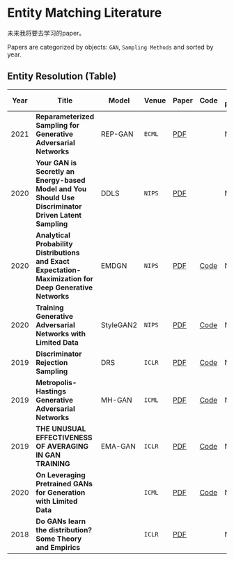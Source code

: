 # Entity Matching Literature

未来我将要去学习的paper。

Papers are categorized by objects: ```GAN```, ```Sampling Methods``` and sorted by year.


## Entity Resolution (Table)

|Year   | Title  | Model  | Venue | Paper | Code |Have Read?|
|-------|--------|--------|--------|--------|--------|--------|
|2021|**Reparameterized Sampling for Generative Adversarial Networks**| REP-GAN|```ECML```|[PDF](https://2021.ecmlpkdd.org/wp-content/uploads/2021/07/sub_600.pdf)||N|
|2020|**Your GAN is Secretly an Energy-based Model and You Should Use Discriminator Driven Latent Sampling**|DDLS|```NIPS```|[PDF](https://proceedings.neurips.cc//paper/2020/file/90525e70b7842930586545c6f1c9310c-Paper.pdf)||N|
|2020|**Analytical Probability Distributions and Exact Expectation-Maximization for Deep Generative Networks**|EMDGN|```NIPS```|[PDF](https://papers.nips.cc/paper/2020/file/aaf2979785deb27864047e0ea40ef1b7-Paper.pdf)|[Code](https://github.com/RandallBalestriero/EMDGN)|N|
|2020|**Training Generative Adversarial Networks with Limited Data**|StyleGAN2|```NIPS```|[PDF](https://arxiv.org/pdf/2006.06676.pdf)|[Code](https://github.com/NVlabs/stylegan2-ada)|N|
|2019|**Discriminator Rejection Sampling**|DRS|```ICLR```|[PDF](https://openreview.net/pdf?id=S1GkToR5tm)|[Code](https://github.com/shinseung428/DRS_Tensorflow)|N|
|2019|**Metropolis-Hastings Generative Adversarial Networks**| MH-GAN|```ICML```|[PDF](https://arxiv.org/abs/1811.11357)|[Code](https://github.com/uber-research/metropolis-hastings-gans)|N|
|2019|**THE UNUSUAL EFFECTIVENESS OF AVERAGING IN GAN TRAINING**|EMA-GAN|```ICLR```|[PDF](https://openreview.net/pdf?id=SJgw_sRqFQ)|[Code](https://github.com/yasinyazici/EMA_GAN)|N
|2020|**On Leveraging Pretrained GANs for Generation with Limited Data**||```ICML```|[PDF](http://proceedings.mlr.press/v119/zhao20a/zhao20a.pdf)|[Code](https://github.com/MiaoyunZhao/GANTransferLimitedData)|N
|2018|**Do GANs learn the distribution? Some Theory and Empirics**||`ICLR`|[PDF](https://openreview.net/forum?id=BJehNfW0-)||N